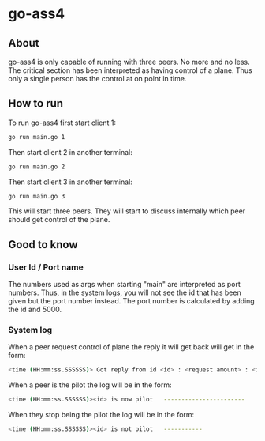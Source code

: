# go-ass4
## About
go-ass4 is only capable of running with three peers. No more and no less.
The critical section has been interpreted as having control of a plane. Thus only a single person has the control at on point in time.

## How to run
To run go-ass4 first start client 1:
```bash
go run main.go 1
```
Then start client 2 in another terminal:
```bash
go run main.go 2
```
Then start client 3 in another terminal:
```bash
go run main.go 3
```
This will start three peers. They will start to discuss internally which peer should get control of the plane.

## Good to know
### User Id / Port name
The numbers used as args when starting "main" are interpreted as port numbers. Thus, in the system logs, you will not see the id that has been given but the port number instead. The port number is calculated by adding the id and 5000.

### System log
When a peer request control of plane the reply it will get back will get in the form:
```bash
<time (HH:mm:ss.SSSSSS)> Got reply from id <id> : <request amount> : <is pilot>
```
When a peer is the pilot the log will be in the form:
```bash
<time (HH:mm:ss.SSSSSS)><id> is now pilot 	-----------------------
```
When they stop being the pilot the log will be in the form:
```bash
<time (HH:mm:ss.SSSSSS)><id> is not pilot 	-----------
```

